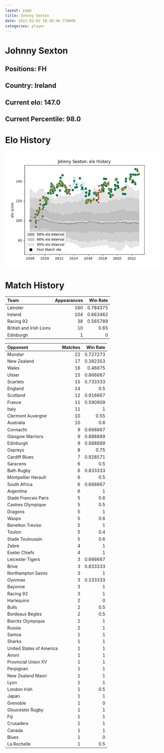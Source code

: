 ```yaml
---  
layout: page  
title: Johnny Sexton  
date: 2023-02-02 18:38:46.770808  
categories: player  
---
```

# Johnny Sexton

## Positions: FH

## Country: Ireland

## Current elo: 147.0

## Current Percentile: 98.0

# Elo History


![elo history](history_JohnnySexton.png)
# Match History


| Team                    |   Appearances |   Win Rate |
|:------------------------|--------------:|-----------:|
| Leinster                |           160 |   0.784375 |
| Ireland                 |           104 |   0.663462 |
| Racing 92               |            38 |   0.565789 |
| British and Irish Lions |            10 |   0.65     |
| Edinburgh               |             1 |   0        |

| Opponent                 |   Matches |   Win Rate |
|:-------------------------|----------:|-----------:|
| Munster                  |        22 |   0.727273 |
| New Zealand              |        17 |   0.382353 |
| Wales                    |        16 |   0.46875  |
| Ulster                   |        15 |   0.866667 |
| Scarlets                 |        15 |   0.733333 |
| England                  |        14 |   0.5      |
| Scotland                 |        12 |   0.916667 |
| France                   |        11 |   0.590909 |
| Italy                    |        11 |   1        |
| Clermont Auvergne        |        10 |   0.55     |
| Australia                |        10 |   0.6      |
| Connacht                 |         9 |   0.666667 |
| Glasgow Warriors         |         9 |   0.888889 |
| Edinburgh                |         9 |   0.888889 |
| Ospreys                  |         8 |   0.75     |
| Cardiff Blues            |         7 |   0.928571 |
| Saracens                 |         6 |   0.5      |
| Bath Rugby               |         6 |   0.833333 |
| Montpellier Herault      |         6 |   0.5      |
| South Africa             |         6 |   0.666667 |
| Argentina                |         6 |   1        |
| Stade Francais Paris     |         5 |   0.6      |
| Castres Olympique        |         5 |   0.5      |
| Dragons                  |         5 |   1        |
| Wasps                    |         5 |   0.6      |
| Benetton Treviso         |         5 |   1        |
| Toulon                   |         5 |   0.4      |
| Stade Toulousain         |         5 |   0.6      |
| Zebre                    |         4 |   1        |
| Exeter Chiefs            |         4 |   1        |
| Leicester Tigers         |         3 |   0.666667 |
| Brive                    |         3 |   0.833333 |
| Northampton Saints       |         3 |   1        |
| Oyonnax                  |         3 |   0.333333 |
| Bayonne                  |         3 |   1        |
| Racing 92                |         3 |   1        |
| Harlequins               |         2 |   0        |
| Bulls                    |         2 |   0.5      |
| Bordeaux Begles          |         2 |   0.5      |
| Biarritz Olympique       |         2 |   1        |
| Russia                   |         2 |   1        |
| Samoa                    |         1 |   1        |
| Sharks                   |         1 |   1        |
| United States of America |         1 |   1        |
| Aironi                   |         1 |   1        |
| Provincial Union XV      |         1 |   1        |
| Perpignan                |         1 |   1        |
| New Zealand Maori        |         1 |   1        |
| Lyon                     |         1 |   1        |
| London Irish             |         1 |   0.5      |
| Japan                    |         1 |   1        |
| Grenoble                 |         1 |   0        |
| Gloucester Rugby         |         1 |   1        |
| Fiji                     |         1 |   1        |
| Crusaders                |         1 |   1        |
| Canada                   |         1 |   1        |
| Blues                    |         1 |   0        |
| La Rochelle              |         1 |   0.5      |